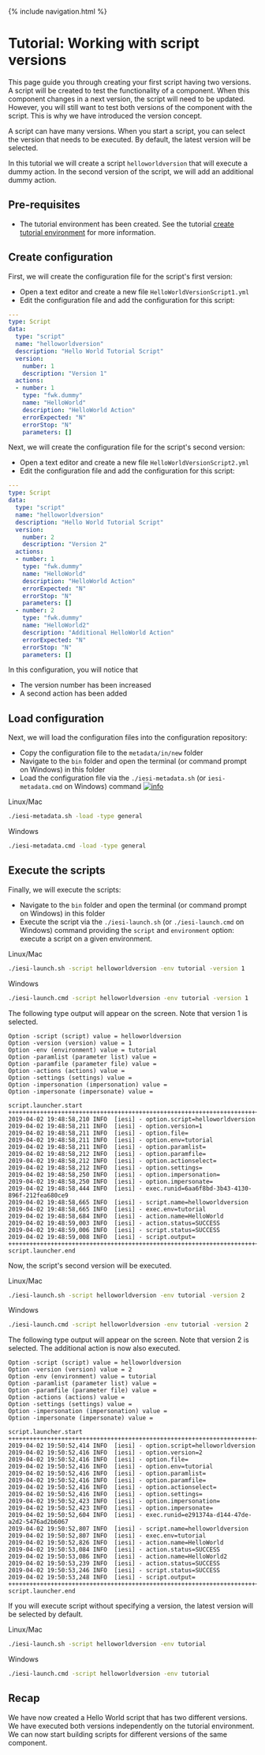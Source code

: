{% include navigation.html %}

# Tutorial: Working with script versions

This page guide you through creating your first script having two versions. 
A script will be created to test the functionality of a component. 
When this component changes in a next version, the script will need to be updated. 
However, you will still want to test both versions of the component with the script. 
This is why we have introduced the version concept.

A script can have many versions. When you start a script, you can select the version that needs to be executed. 
By default, the latest version will be selected.

In this tutorial we will create a script `helloworldversion` that will execute a dummy action. 
In the second version of the script, we will add an additional dummy action.

## Pre-requisites

* The tutorial environment has been created. See the tutorial [create tutorial environment](/{{site.repository}}/pages/tutorial/tutorialenvironment.html) for more information.

## Create configuration

First, we will create the configuration file for the script's first version:
* Open a text editor and create a new file `HelloWorldVersionScript1.yml`
* Edit the configuration file and add the configuration for this script:

```yaml
---
type: Script
data:
  type: "script"
  name: "helloworldversion"
  description: "Hello World Tutorial Script"
  version:
    number: 1
    description: "Version 1"
  actions:
  - number: 1
    type: "fwk.dummy"
    name: "HelloWorld"
    description: "HelloWorld Action"
    errorExpected: "N"
    errorStop: "N"
    parameters: []
```

Next, we will create the configuration file for the script's second version:
* Open a text editor and create a new file `HelloWorldVersionScript2.yml`
* Edit the configuration file and add the configuration for this script:

```yaml
---
type: Script
data:
  type: "script"
  name: "helloworldversion"
  description: "Hello World Tutorial Script"
  version:
    number: 2
    description: "Version 2"
  actions:
  - number: 1
    type: "fwk.dummy"
    name: "HelloWorld"
    description: "HelloWorld Action"
    errorExpected: "N"
    errorStop: "N"
    parameters: []
  - number: 2
    type: "fwk.dummy"
    name: "HelloWorld2"
    description: "Additional HelloWorld Action"
    errorExpected: "N"
    errorStop: "N"
    parameters: []
```

In this configuration, you will notice that
* The version number has been increased
* A second action has been added

## Load configuration

Next, we will load the configuration files into the configuration repository:
* Copy the configuration file to the `metadata/in/new` folder
* Navigate to the `bin` folder and open the terminal (or command prompt on Windows) in this folder
* Load the configuration file via the `./iesi-metadata.sh` (or `iesi-metadata.cmd` on Windows) command [![info](/{{site.repository}}/images/icons/question-dot.png)](/{{site.repository}}/pages/operate/operate.html)

Linux/Mac
```bash
./iesi-metadata.sh -load -type general
```
Windows
```bash
./iesi-metadata.cmd -load -type general
```

## Execute the scripts

Finally, we will execute the scripts:
* Navigate to the `bin` folder and open the terminal (or command prompt on Windows) in this folder
* Execute the script via the `./iesi-launch.sh` (or `./iesi-launch.cmd` on Windows) command providing 
the `script` and `environment` option: execute a script on a given environment. 

Linux/Mac
```bash
./iesi-launch.sh -script helloworldversion -env tutorial -version 1
```
Windows
```bash
./iesi-launch.cmd -script helloworldversion -env tutorial -version 1
```

The following type output will appear on the screen. Note that version 1 is selected.

```
Option -script (script) value = helloworldversion
Option -version (version) value = 1
Option -env (environment) value = tutorial
Option -paramlist (parameter list) value = 
Option -paramfile (parameter file) value = 
Option -actions (actions) value = 
Option -settings (settings) value = 
Option -impersonation (impersonation) value = 
Option -impersonate (impersonate) value = 

script.launcher.start
++++++++++++++++++++++++++++++++++++++++++++++++++++++++++++++++++++++++++++++
2019-04-02 19:48:58,210 INFO  [iesi] - option.script=helloworldversion
2019-04-02 19:48:58,211 INFO  [iesi] - option.version=1
2019-04-02 19:48:58,211 INFO  [iesi] - option.file=
2019-04-02 19:48:58,211 INFO  [iesi] - option.env=tutorial
2019-04-02 19:48:58,211 INFO  [iesi] - option.paramlist=
2019-04-02 19:48:58,212 INFO  [iesi] - option.paramfile=
2019-04-02 19:48:58,212 INFO  [iesi] - option.actionselect=
2019-04-02 19:48:58,212 INFO  [iesi] - option.settings=
2019-04-02 19:48:58,250 INFO  [iesi] - option.impersonation=
2019-04-02 19:48:58,250 INFO  [iesi] - option.impersonate=
2019-04-02 19:48:58,444 INFO  [iesi] - exec.runid=6aa6f8bd-3b43-4130-896f-212fea680ce9
2019-04-02 19:48:58,665 INFO  [iesi] - script.name=helloworldversion
2019-04-02 19:48:58,665 INFO  [iesi] - exec.env=tutorial
2019-04-02 19:48:58,684 INFO  [iesi] - action.name=HelloWorld
2019-04-02 19:48:59,003 INFO  [iesi] - action.status=SUCCESS
2019-04-02 19:48:59,006 INFO  [iesi] - script.status=SUCCESS
2019-04-02 19:48:59,008 INFO  [iesi] - script.output=
++++++++++++++++++++++++++++++++++++++++++++++++++++++++++++++++++++++++++++++
script.launcher.end
```

Now, the script's second version will be executed.

Linux/Mac
```bash
./iesi-launch.sh -script helloworldversion -env tutorial -version 2
```
Windows
```bash
./iesi-launch.cmd -script helloworldversion -env tutorial -version 2
```

The following type output will appear on the screen. Note that version 2 is selected. The additional action is now also executed.

```
Option -script (script) value = helloworldversion
Option -version (version) value = 2
Option -env (environment) value = tutorial
Option -paramlist (parameter list) value = 
Option -paramfile (parameter file) value = 
Option -actions (actions) value = 
Option -settings (settings) value = 
Option -impersonation (impersonation) value = 
Option -impersonate (impersonate) value = 

script.launcher.start
++++++++++++++++++++++++++++++++++++++++++++++++++++++++++++++++++++++++++++++
2019-04-02 19:50:52,414 INFO  [iesi] - option.script=helloworldversion
2019-04-02 19:50:52,416 INFO  [iesi] - option.version=2
2019-04-02 19:50:52,416 INFO  [iesi] - option.file=
2019-04-02 19:50:52,416 INFO  [iesi] - option.env=tutorial
2019-04-02 19:50:52,416 INFO  [iesi] - option.paramlist=
2019-04-02 19:50:52,416 INFO  [iesi] - option.paramfile=
2019-04-02 19:50:52,416 INFO  [iesi] - option.actionselect=
2019-04-02 19:50:52,416 INFO  [iesi] - option.settings=
2019-04-02 19:50:52,423 INFO  [iesi] - option.impersonation=
2019-04-02 19:50:52,423 INFO  [iesi] - option.impersonate=
2019-04-02 19:50:52,604 INFO  [iesi] - exec.runid=e291374a-d144-47de-a2d2-5476ad2b6067
2019-04-02 19:50:52,807 INFO  [iesi] - script.name=helloworldversion
2019-04-02 19:50:52,807 INFO  [iesi] - exec.env=tutorial
2019-04-02 19:50:52,826 INFO  [iesi] - action.name=HelloWorld
2019-04-02 19:50:53,084 INFO  [iesi] - action.status=SUCCESS
2019-04-02 19:50:53,086 INFO  [iesi] - action.name=HelloWorld2
2019-04-02 19:50:53,239 INFO  [iesi] - action.status=SUCCESS
2019-04-02 19:50:53,246 INFO  [iesi] - script.status=SUCCESS
2019-04-02 19:50:53,248 INFO  [iesi] - script.output=
++++++++++++++++++++++++++++++++++++++++++++++++++++++++++++++++++++++++++++++
script.launcher.end
```

If you will execute script without specifying a version, the latest version will be selected by default.

Linux/Mac
```bash
./iesi-launch.sh -script helloworldversion -env tutorial
```
Windows
```bash
./iesi-launch.cmd -script helloworldversion -env tutorial
```

## Recap

We have now created a Hello World script that has two different versions. 
We have executed both versions independently on the tutorial environment. 
We can now start building scripts for different versions of the same component. 

